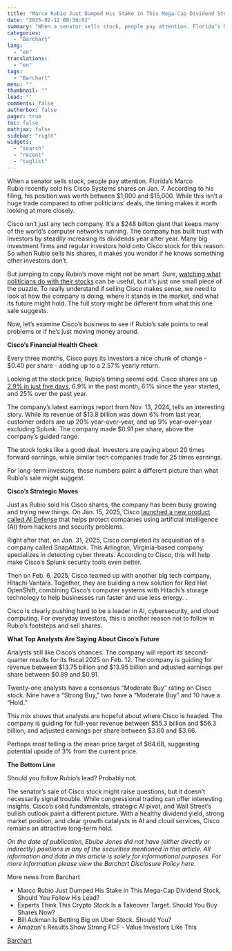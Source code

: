 ```yaml
---
title: "Marco Rubio Just Dumped His Stake in This Mega-Cap Dividend Stock, Should You Follow His Lead?"
date: "2025-02-12 08:30:02"
summary: "When a senator sells stock, people pay attention. Florida’s Marco Rubio recently sold his Cisco Systems shares on Jan. 7. According to his filing, his position was worth between $1,000 and $15,000. While this isn’t a huge trade compared to other politicians’ deals, the timing makes it worth looking at..."
categories:
  - "Barchart"
lang:
  - "en"
translations:
  - "en"
tags:
  - "Barchart"
menu: ""
thumbnail: ""
lead: ""
comments: false
authorbox: false
pager: true
toc: false
mathjax: false
sidebar: "right"
widgets:
  - "search"
  - "recent"
  - "taglist"
---
```


When a senator sells stock, people pay attention. Florida’s Marco Rubio recently sold his Cisco Systems shares on Jan. 7. According to his filing, his position was worth between $1,000 and $15,000. While this isn’t a huge trade compared to other politicians’ deals, the timing makes it worth looking at more closely.

Cisco isn’t just any tech company. It’s a $248 billion giant that keeps many of the world’s computer networks running. The company has built trust with investors by steadily increasing its dividends year after year. Many big investment firms and regular investors hold onto Cisco stock for this reason. So when Rubio sells his shares, it makes you wonder if he knows something other investors don’t.

But jumping to copy Rubio’s move might not be smart. Sure, [watching what politicians do with their stocks](https://www.barchart.com/investing-ideas/politician-insider-trading) can be useful, but it’s just one small piece of the puzzle. To really understand if selling Cisco makes sense, we need to look at how the company is doing, where it stands in the market, and what its future might hold. The full story might be different from what this one sale suggests.

Now, let’s examine Cisco’s business to see if Rubio’s sale points to real problems or if he’s just moving money around.

**Cisco’s Financial Health Check**

Every three months, Cisco pays its investors a nice chunk of change - $0.40 per share - adding up to a 2.57% yearly return.

Looking at the stock price, Rubio’s timing seems odd. Cisco shares are up [2.9% in just five days](https://www.barchart.com/stocks/quotes/CSCO/performance), 6.9% in the past month, 6.1% since the year started, and 25% over the past year.

The company’s latest earnings report from Nov. 13, 2024, tells an interesting story. While its revenue of $13.8 billion was down 6% from last year, customer orders are up 20% year-over-year, and up 9% year-over-year excluding Splunk. The company made $0.91 per share, above the company’s guided range.

The stock looks like a good deal. Investors are paying about 20 times forward earnings, while similar tech companies trade for 25 times earnings.

For long-term investors, these numbers paint a different picture than what Rubio’s sale might suggest.

**Cisco’s Strategic Moves**

Just as Rubio sold his Cisco shares, the company has been busy growing and trying new things. On Jan. 15, 2025, Cisco [launched a new product called AI Defense](https://www.barchart.com/story/news/30758803/this-genius-model-is-proving-to-be-more-accurate-and-reliable-than-deepseek) that helps protect companies using artificial intelligence (AI) from hackers and security problems.

Right after that, on Jan. 31, 2025, Cisco completed its acquisition of a company called SnapAttack. This Arlington, Virginia-based company specializes in detecting cyber threats. According to Cisco, this will help make Cisco’s Splunk security tools even better.

Then on Feb. 6, 2025, Cisco teamed up with another big tech company, Hitachi Vantara. Together, they are building a new solution for Red Hat OpenShift, combining Cisco’s computer systems with Hitachi’s storage technology to help businesses run faster and use less energy. .

Cisco is clearly pushing hard to be a leader in AI, cybersecurity, and cloud computing. For everyday investors, this is another reason not to follow in Rubio’s footsteps and sell shares.

**What Top Analysts Are Saying About Cisco’s Future**

Analysts still like Cisco’s chances. The company will report its second-quarter results for its fiscal 2025 on Feb. 12. The company is guiding for revenue between $13.75 billion and $13.95 billion and adjusted earnings per share between $0.89 and $0.91.

Twenty-one analysts have a consensus “Moderate Buy” rating on Cisco stock. Nine have a “Strong Buy,” two have a “Moderate Buy” and 10 have a “Hold.”

This mix shows that analysts are hopeful about where Cisco is headed. The company is guiding for full-year revenue between $55.3 billion and $56.3 billion, and adjusted earnings per share between $3.60 and $3.66.

Perhaps most telling is the mean price target of $64.68, suggesting potential upside of 3% from the current price.

**The Bottom Line**

Should you follow Rubio’s lead? Probably not.

The senator’s sale of Cisco stock might raise questions, but it doesn’t necessarily signal trouble. While congressional trading can offer interesting insights, Cisco’s solid fundamentals, strategic AI pivot, and Wall Street’s bullish outlook paint a different picture. With a healthy dividend yield, strong market position, and clear growth catalysts in AI and cloud services, Cisco remains an attractive long-term hold.

 *On the date of publication, Ebube Jones did not have (either directly or indirectly) positions in any of the securities mentioned in this article. All information and data in this article is solely for informational purposes. For more information please view the Barchart Disclosure Policy here.* 

More news from Barchart

* Marco Rubio Just Dumped His Stake in This Mega-Cap Dividend Stock, Should You Follow His Lead?
* Experts Think This Crypto Stock Is a Takeover Target. Should You Buy Shares Now?
* Bill Ackman Is Betting Big on Uber Stock. Should You?
* Amazon's Results Show Strong FCF - Value Investors Like This

[Barchart](https://www.tradingview.com/news/barchart:fbd35c0af094b:0-marco-rubio-just-dumped-his-stake-in-this-mega-cap-dividend-stock-should-you-follow-his-lead/)
